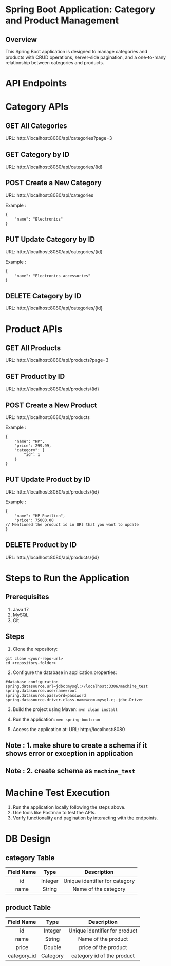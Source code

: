 # Spring Boot Application: Category and Product Management

## Overview
This Spring Boot application is designed to manage categories and products with CRUD operations, server-side pagination, and a one-to-many relationship between categories and products.

# API Endpoints
# Category APIs

## GET All Categories
URL: http://localhost:8080/api/categories?page=3

## GET Category by ID
URL: http://localhost:8080/api/categories/{id}

## POST Create a New Category
URL: http://localhost:8080/api/categories

Example :
```
{
    "name": "Electronics"
}
```

## PUT Update Category by ID
URL: http://localhost:8080/api/categories/{id}

Example :
```
{
    "name": "Electronics accessories"
}
```

## DELETE Category by ID
URL: http://localhost:8080/api/categories/{id}


# Product APIs
## GET All Products
URL: http://localhost:8080/api/products?page=3

## GET Product by ID
URL: http://localhost:8080/api/products/{id}

## POST Create a New Product
URL: http://localhost:8080/api/products

Example :
```
{
    "name": "HP",
    "price": 299.99,
    "category": {
        "id": 1
    }
}
```

## PUT Update Product by ID
URL: http://localhost:8080/api/products/{id}

Example :
```
{
    "name": "HP Pavilion",
    "price": 75000.00
// Mentioned the product id in URl that you want to update
}
```

## DELETE Product by ID
URL: http://localhost:8080/api/products/{id}

# Steps to Run the Application
## Prerequisites
1. Java 17
2. MySQL
3. Git

## Steps
1. Clone the repository:
```
git clone <your-repo-url>  
cd <repository-folder>
```
 
2. Configure the database in application.properties:
```
#database configuration
spring.datasource.url=jdbc:mysql://localhost:3306/machine_test
spring.datasource.username=root
spring.datasource.password=password
spring.datasource.driver-class-name=com.mysql.cj.jdbc.Driver  
```
3. Build the project using Maven:
``` mvn clean install ```

4. Run the application:
``` mvn spring-boot:run ```

5. Access the application at:
URL: http://localhost:8080

## Note : 1. make shure to create a schema if it shows error or exception in application 
## Note : 2. create schema as ``` machine_test ```

# Machine Test Execution
1. Run the application locally following the steps above.
2. Use tools like Postman to test the APIs.
3. Verify functionality and pagination by interacting with the endpoints.

# DB Design
## category Table

| Field Name | Type    | Description    |
| :---:   | :---: | :---: |
| id | Integer   | Unique identifier for category   |
| name | String   | Name of the category   |


## product Table

| Field Name | Type    | Description    |
| :---:   | :---: | :---: |
| id | Integer   | Unique identifier for product   |
| name | String   | Name of the product   |
| price | Double   | price of the product   |
| category_id | Category   | category id of the product   |



